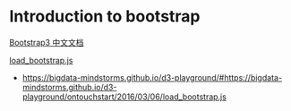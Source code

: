 # Introduction to bootstrap

[Bootstrap3 中文文档](http://v3.bootcss.com/)

[load_bootstrap.js](load_bootstrap.js) 

- https://bigdata-mindstorms.github.io/d3-playground/#https://bigdata-mindstorms.github.io/d3-playground/ontouchstart/2016/03/06/load_bootstrap.js

